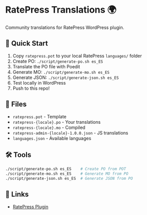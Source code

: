 # RatePress Translations 🌍

Community translations for RatePress WordPress plugin.

## 🚀 Quick Start

1. Copy `ratepress.pot` to your local RatePress `languages/` folder
2. Create PO: `./script/generate-po.sh es_ES`
3. Translate the PO file with Poedit
4. Generate MO: `./script/generate-mo.sh es_ES`
5. Generate JSON: `./script/generate-json.sh es_ES`
6. Test locally in WordPress
7. Push to this repo!

## 📁 Files

- `ratepress.pot` - Template
- `ratepress-{locale}.po` - Your translations
- `ratepress-{locale}.mo` - Compiled
- `ratepress-admin-{locale}-1.0.0.json` - JS translations
- `languages.json` - Available languages

## 🛠 Tools

```bash
./script/generate-po.sh es_ES    # Create PO from POT
./script/generate-mo.sh es_ES    # Generate MO from PO
./script/generate-json.sh es_ES  # Generate JSON from PO
```

## 🔗 Links

- [RatePress Plugin](https://github.com/novincode/wp-ratepress)
